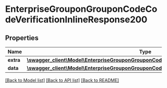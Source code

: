 # EnterpriseGrouponGrouponCodeCodeVerificationInlineResponse200

## Properties
Name | Type | Description | Notes
------------ | ------------- | ------------- | -------------
**extra** | [**\swagger_client\Model\EnterpriseGrouponGrouponCodeCodeVerificationExtraBody**](EnterpriseGrouponGrouponCodeCodeVerificationExtraBody.md) |  | [optional] 
**data** | [**\swagger_client\Model\EnterpriseGrouponGrouponCodeCodeVerificationInlineResponse200Data**](EnterpriseGrouponGrouponCodeCodeVerificationInlineResponse200Data.md) |  | [optional] 

[[Back to Model list]](../README.md#documentation-for-models) [[Back to API list]](../README.md#documentation-for-api-endpoints) [[Back to README]](../README.md)


